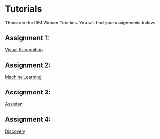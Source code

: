 # Tutorials
These are the IBM Watson Tutorials. You will find your assignments below:
## Assignment 1: 
   [Visual Recognition](
        Tutorials/Watson-Visual-Recognition-GUI.md
      )
## Assignment 2:
   [Machine Learning](https://github.com/shauryg/Watson-CI/tree/master/Tutorials/Machine%20Learning)
## Assignment 3:
   [Assistant](https://github.com/efwoods/Tutorials/blob/master/Assistant.md)
## Assignment 4:
   [Discovery](https://github.com/efwoods/Tutorials/blob/master/Watson-Discovery/Watson-Discovery-GUI(Tooling).md)
